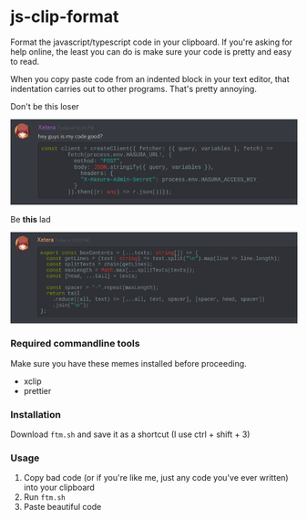 # js-clip-format

Format the javascript/typescript code in your clipboard. If you're asking for help online, the least you can do is make sure your code is pretty and easy to read.

When you copy paste code from an indented block in your text editor, that indentation carries out to other programs. That's pretty annoying.

Don't be this loser

![](level1crook.png)

Be **this** lad

![](level99boss.png)

### Required commandline tools

Make sure you have these memes installed before proceeding.

- xclip
- prettier

### Installation

Download `ftm.sh` and save it as a shortcut (I use ctrl + shift + 3)

### Usage

1. Copy bad code (or if you're like me, just any code you've ever written) into your clipboard
2. Run `ftm.sh`
3. Paste beautiful code
